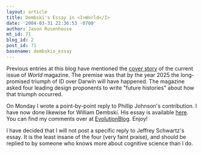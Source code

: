 ```yaml
---
layout: article
title: Dembski's Essay in <I>World</I>
date: '2004-03-31 22:36:53 -0700'
author: Jason Rosenhouse
mt_id: 71
blog_id: 2
post_id: 71
basename: dembskis_essay
---
```

Previous entries at this blog have mentioned the <A HREF=http://www.worldmag.com/world/home.asp>cover story</A> of the current issue of <I>World</I> magazine.  The premise was that by the year 2025 the long-promised triumph of ID over Darwin will have happened.  The magazine asked four leading design proponents to write "future histories" about how that triumph occurred.

On Monday I wrote a point-by-point reply to Phillip Johnson's contribution.  I have now done likewise for William Dembski.  His essay is available <A HREF=http://www.worldmag.com/world/issue/04-03-04/cover_5.asp>here</A>.  You can find my comments over at <A HREF=http://evolutionblog.blogspot.com>EvolutionBlog</A>.  Enjoy!

I have decided that I will not post a specific reply to Jeffrey Schwartz's essay.  It is the least insane of the four (very faint praise), and should be replied to by someone who knows more about cognitive science than I do.
